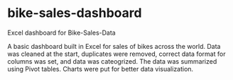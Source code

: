 # bike-sales-dashboard
Excel dashboard for Bike-Sales-Data

A basic dashboard built in Excel for sales of bikes across the world. Data was cleaned at the start, duplicates were removed, correct data format for columns was set, and data was cateogrized. The data was summarized using Pivot tables. Charts were put for better data visualization. 

